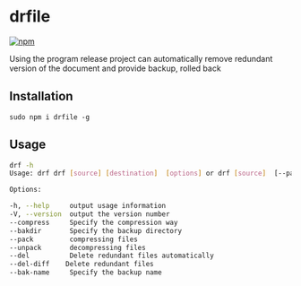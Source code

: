 # drfile 

[![npm](https://img.shields.io/badge/npm-v0.4.5-blue.svg)](https://www.npmjs.com/package/drfile)

Using the program release project can automatically remove redundant version of the document and provide backup, rolled back

## Installation

```
sudo npm i drfile -g
```
## Usage

```bash
drf -h
Usage: drf drf [source] [destination]  [options] or drf [source]  [--pack || --del-diff]

Options:

-h, --help     output usage information
-V, --version  output the version number
--compress     Specify the compression way
--bakdir       Specify the backup directory
--pack         compressing files
--unpack       decompressing files
--del          Delete redundant files automatically
--del-diff    Delete redundant files
--bak-name     Specify the backup name
```
